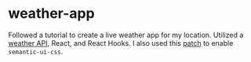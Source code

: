 # weather-app

Followed a tutorial to create a live weather app for my location. Utilized a [weather API](https://openweathermap.org/), React, and React Hooks. I also used this [patch](https://github.com/Semantic-Org/Semantic-UI-React/issues/4287#issuecomment-1016579332) to enable <code>semantic-ui-css</code>. 
